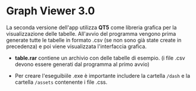 # Graph Viewer 3.0
La seconda versione dell'app utilizza **QT5** come libreria grafica per la visualizzazione delle tabelle. All'avvio del programma vengono prima generate tutte le tabelle in formato .csv (se non sono già state create in precedenza) e poi viene visualizzata l'interfaccia grafica.

 * **table.rar** contiene un archivio con delle tabelle di esempio. (i file .csv devono essere generati dal programma al primo avvio)

 * Per creare l'eseguibiile .exe è importante includere la cartella `/dash` e la cartella `/assets` contenente i file .css.

